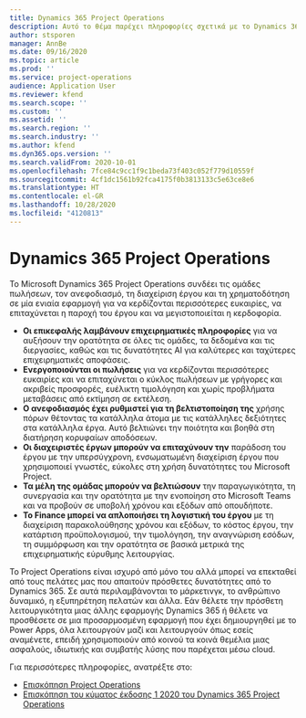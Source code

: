 ```yaml
---
title: Dynamics 365 Project Operations
description: Αυτό το θέμα παρέχει πληροφορίες σχετικά με το Dynamics 365 Project Operations.
author: stsporen
manager: AnnBe
ms.date: 09/16/2020
ms.topic: article
ms.prod: ''
ms.service: project-operations
audience: Application User
ms.reviewer: kfend
ms.search.scope: ''
ms.custom: ''
ms.assetid: ''
ms.search.region: ''
ms.search.industry: ''
ms.author: kfend
ms.dyn365.ops.version: ''
ms.search.validFrom: 2020-10-01
ms.openlocfilehash: 7fce84c9cc1f9c1beda73f403c052f779d10559f
ms.sourcegitcommit: 4cf1dc1561b92fca4175f0b3813133c5e63ce8e6
ms.translationtype: HT
ms.contentlocale: el-GR
ms.lasthandoff: 10/28/2020
ms.locfileid: "4120813"
---
```

# <a name="dynamics-365-project-operations"></a>Dynamics 365 Project Operations

To Microsoft Dynamics 365 Project Operations συνδέει τις ομάδες πωλήσεων, τον ανεφοδιασμό, τη διαχείριση έργου και τη χρηματοδότηση σε μία ενιαία εφαρμογή για να κερδίζονται περισσότερες ευκαιρίες, να επιταχύνεται η παροχή του έργου και να μεγιστοποιείται η κερδοφορία.

-   **Οι επικεφαλής λαμβάνουν επιχειρηματικές πληροφορίες** για να αυξήσουν την ορατότητα σε όλες τις ομάδες, τα δεδομένα και τις διεργασίες, καθώς και τις δυνατότητες AI για καλύτερες και ταχύτερες επιχειρηματικές αποφάσεις.
-   **Ενεργοποιούνται οι πωλήσεις** για να κερδίζονται περισσότερες ευκαιρίες και να επιταχύνεται ο κύκλος πωλήσεων με γρήγορες και ακριβείς προσφορές, ευέλικτη τιμολόγηση και χωρίς προβλήματα μεταβάσεις από εκτίμηση σε εκτέλεση.
-   **Ο ανεφοδιασμός έχει ρυθμιστεί για τη βελτιστοποίηση της** χρήσης πόρων θέτοντας τα κατάλληλα άτομα με τις κατάλληλες δεξιότητες στα κατάλληλα έργα. Αυτό βελτιώνει την ποιότητα και βοηθά στη διατήρηση κορυφαίων αποδόσεων.
-   **Οι διαχειριστές έργων μπορούν να επιταχύνουν την** παράδοση του έργου με την υπερσύγχρονη, ενσωματωμένη διαχείριση έργου που χρησιμοποιεί γνωστές, εύκολες στη χρήση δυνατότητες του Microsoft Project.
-   **Τα μέλη της ομάδας μπορούν να βελτιώσουν** την παραγωγικότητα, τη συνεργασία και την ορατότητα με την ενοποίηση στο Microsoft Teams και να προβούν σε υποβολή χρόνου και εξόδων από οπουδήποτε.
-   **Το Finance μπορεί να απλοποιήσει τη λογιστική του έργου** με τη διαχείριση παρακολούθησης χρόνου και εξόδων, το κόστος έργου, την κατάρτιση προϋπολογισμού, την τιμολόγηση, την αναγνώριση εσόδων, τη συμμόρφωση και την ορατότητα σε βασικά μετρικά της επιχειρηματικής εύρυθμης λειτουργίας.

To Project Operations είναι ισχυρό από μόνο του αλλά μπορεί να επεκταθεί από τους πελάτες μας που απαιτούν πρόσθετες δυνατότητες από το Dynamics 365. Σε αυτά περιλαμβάνονται το μάρκετινγκ, το ανθρώπινο δυναμικό, η εξυπηρέτηση πελατών και άλλα. Εάν θέλετε την πρόσθετη λειτουργικότητα μιας άλλης εφαρμογής Dynamics 365 ή θέλετε να προσθέσετε σε μια προσαρμοσμένη εφαρμογή που έχει δημιουργηθεί με το Power Apps, όλα λειτουργούν μαζί και λειτουργούν όπως εσείς αναμένετε, επειδή χρησιμοποιούν από κοινού τα κοινά θεμέλια μιας ασφαλούς, ιδιωτικής και συμβατής λύσης που παρέχεται μέσω cloud.

Για περισσότερες πληροφορίες, ανατρέξτε στο:

- [Επισκόπηση Project Operations](https://dynamics.microsoft.com/en-us/project-operations/overview/)
- [Επισκόπηση του κύματος έκδοσης 1 2020 του Dynamics 365 Project Operations](https://docs.microsoft.com/dynamics365-release-plan/2020wave1/dynamics365-project-operations/)

